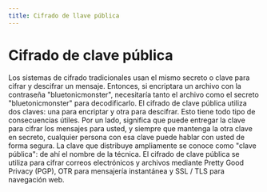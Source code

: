 ```yaml
---
title: Cifrado de llave pública
---
```

# Cifrado de clave pública 

Los sistemas de cifrado tradicionales usan el mismo secreto o clave para cifrar y descifrar un mensaje. Entonces, si encriptara un archivo con la contraseña "bluetonicmonster", necesitaría tanto el archivo como el secreto "bluetonicmonster" para decodificarlo. El cifrado de clave pública utiliza dos claves: una para encriptar y otra para descifrar. Esto tiene todo tipo de consecuencias útiles. Por un lado, significa que puede entregar la clave para cifrar los mensajes para usted, y siempre que mantenga la otra clave en secreto, cualquier persona con esa clave puede hablar con usted de forma segura. La clave que distribuye ampliamente se conoce como "clave pública": de ahí el nombre de la técnica. El cifrado de clave pública se utiliza para cifrar correos electrónicos y archivos mediante Pretty Good Privacy (PGP), OTR para mensajería instantánea y SSL / TLS para navegación web.